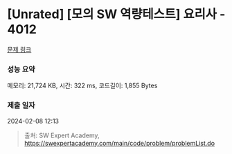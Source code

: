 # [Unrated] [모의 SW 역량테스트] 요리사 - 4012 

[문제 링크](https://swexpertacademy.com/main/code/problem/problemDetail.do?contestProbId=AWIeUtVakTMDFAVH) 

### 성능 요약

메모리: 21,724 KB, 시간: 322 ms, 코드길이: 1,855 Bytes

### 제출 일자

2024-02-08 12:13



> 출처: SW Expert Academy, https://swexpertacademy.com/main/code/problem/problemList.do